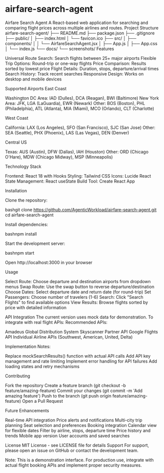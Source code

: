 # airfare-search-agent
Airfare Search Agent
A React-based web application for searching and comparing flight prices across multiple airlines and routes.
Project Structure
airfare-search-agent/
├── README.md
├── package.json
├── .gitignore
├── public/
│   ├── index.html
│   └── favicon.ico
├── src/
│   ├── components/
│   │   └── AirfareSearchAgent.jsx
│   ├── App.js
│   ├── App.css
│   └── index.js
└── docs/
    └── screenshots/
Features

Universal Route Search: Search flights between 25+ major airports
Flexible Trip Options: Round-trip or one-way flights
Price Comparison: Results sorted by lowest price
Flight Details: Duration, stops, departure/arrival times
Search History: Track recent searches
Responsive Design: Works on desktop and mobile devices

Supported Airports
East Coast

Washington DC Area: IAD (Dulles), DCA (Reagan), BWI (Baltimore)
New York Area: JFK, LGA (LaGuardia), EWR (Newark)
Other: BOS (Boston), PHL (Philadelphia), ATL (Atlanta), MIA (Miami), MCO (Orlando), CLT (Charlotte)

West Coast

California: LAX (Los Angeles), SFO (San Francisco), SJC (San Jose)
Other: SEA (Seattle), PHX (Phoenix), LAS (Las Vegas), DEN (Denver)

Central US

Texas: AUS (Austin), DFW (Dallas), IAH (Houston)
Other: ORD (Chicago O'Hare), MDW (Chicago Midway), MSP (Minneapolis)

Technology Stack

Frontend: React 18 with Hooks
Styling: Tailwind CSS
Icons: Lucide React
State Management: React useState
Build Tool: Create React App

Installation

Clone the repository:

bashgit clone https://github.com/AgenticWorkload/airfare-search-agent.git
cd airfare-search-agent

Install dependencies:

bashnpm install

Start the development server:

bashnpm start

Open http://localhost:3000 in your browser

Usage

Select Route: Choose departure and destination airports from dropdown menus
Swap Route: Use the swap button to reverse departure/destination
Choose Dates: Select departure date and return date (for round-trip)
Set Passengers: Choose number of travelers (1-6)
Search: Click "Search Flights" to find available options
View Results: Browse flights sorted by price with detailed information

API Integration
The current version uses mock data for demonstration. To integrate with real flight APIs:
Recommended APIs:

Amadeus Global Distribution System
Skyscanner Partner API
Google Flights API
Individual Airline APIs (Southwest, American, United, Delta)

Implementation Notes:

Replace mockSearchResults() function with actual API calls
Add API key management and rate limiting
Implement error handling for API failures
Add loading states and retry mechanisms

Contributing

Fork the repository
Create a feature branch (git checkout -b feature/amazing-feature)
Commit your changes (git commit -m 'Add amazing feature')
Push to the branch (git push origin feature/amazing-feature)
Open a Pull Request

Future Enhancements

 Real-time API integration
 Price alerts and notifications
 Multi-city trip planning
 Seat selection and preferences
 Booking integration
 Calendar view for flexible dates
 Filter by airline, stops, departure time
 Price history and trends
 Mobile app version
 User accounts and saved searches

License
MIT License - see LICENSE file for details
Support
For support, please open an issue on GitHub or contact the development team.

Note: This is a demonstration interface. For production use, integrate with actual flight booking APIs and implement proper security measures.
